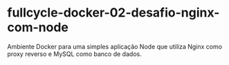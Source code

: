 # fullcycle-docker-02-desafio-nginx-com-node
Ambiente Docker para uma simples aplicação Node que utiliza Nginx como proxy reverso e MySQL como banco de dados.
